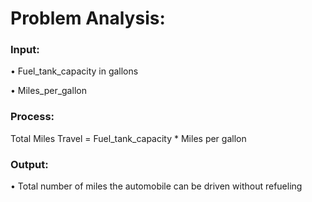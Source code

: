 # Problem Analysis:
### Input: 
• Fuel_tank_capacity in gallons

• Miles_per_gallon 


### Process:
Total Miles Travel = Fuel_tank_capacity * Miles per gallon

### Output:

• Total number of miles the automobile can be driven without refueling
